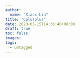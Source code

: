 ```yaml
---
author:
  name: "Xiaox Liu"
title: "Cplusplus"
date: 2020-05-15T14:36:40+08:00
draft: true
toc: false
images:
tags:
  - untagged
---
```


